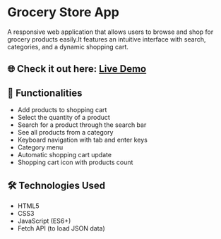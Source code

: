 # Grocery Store App

A responsive web application that allows users to browse and shop for grocery products easily.It features an intuitive interface with search, categories, and a dynamic shopping cart.

## 🌐 **Check it out here:** [Live Demo](https://muhammadqasimtanveer.github.io/GroceryStoreApp/)

## 🚀 Functionalities

- Add products to shopping cart
- Select the quantity of a product
- Search for a product through the search bar
- See all products from a category
- Keyboard navigation with tab and enter keys
- Category menu
- Automatic shopping cart update
- Shopping cart icon with products count

## 🛠️ Technologies Used

- HTML5
- CSS3
- JavaScript (ES6+)
- Fetch API (to load JSON data)
